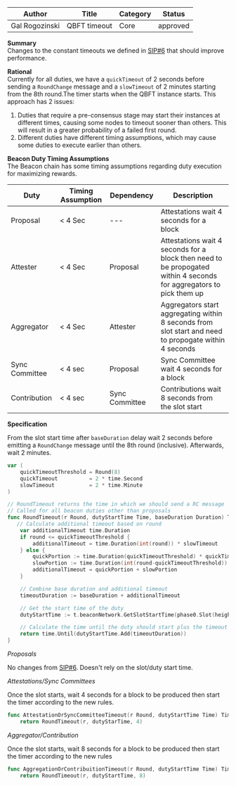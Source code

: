 | Author         | Title                 | Category | Status   |
| -------------- | --------------------- | -------- | -------- |
| Gal Rogozinski |  QBFT timeout | Core     | approved |


**Summary**  
Changes to the constant timeouts we defined in [SIP#6](https://github.com/bloxapp/SIPs/blob/main/sips/constant_qbft_timeout.md) that should improve performance. 

**Rational**  
Currently for all duties, we have a `quickTimeout` of 2 seconds before sending a `RoundChange` message and a `slowTimeout` of 2 minutes starting from the 8th round.The timer starts when the QBFT instance starts. This approach has 2 issues:

1. Duties that require a pre-consensus stage may start their instances at different times, causing some nodes to timeout sooner than others. This will result in a greater probability of a failed first round.
2. Different duties have different timing assumptions, which may cause some duties to execute earlier than others.



**Beacon Duty Timing Assumptions**  
The Beacon chain has some timing assumptions regarding duty execution for maximizing rewards.

| Duty           | Timing Assumption | Dependency     | Description                                                                                                         |
| -------------- | ----------------- | -------------- | ------------------------------------------------------------------------------------------------------------------- |
| Proposal       | < 4 Sec           | ---            | Attestations wait 4 seconds for a block                                                                             |
| Attester       | < 4 Sec           | Proposal       | Attestations wait 4 seconds for a block then need to be propogated within 4 seconds for aggregators to pick them up |
| Aggregator     | < 4 Sec           | Attester       | Aggregators start aggregating within 8 seconds from slot start and need to propogate within 4 seconds               |
| Sync Committee | < 4 sec           | Proposal       | Sync Committee wait 4 seconds for a block                                                                           |
| Contribution   | < 4 sec           | Sync Committee | Contributions wait 8 seconds from the slot start                                                                    |

        

**Specification**

From the slot start time after `baseDuration` delay wait 2 seconds before emitting a `RoundChange` message until the 8th round (inclusive). Afterwards, wait 2 minutes.

```go
var (
    quickTimeoutThreshold = Round(8)
    quickTimeout          = 2 * time.Second
    slowTimeout           = 2 * time.Minute
)

// RoundTimeout returns the time in which we should send a RC message
// Called for all beacon duties other than proposals
func RoundTimeout(r Round, dutyStartTime Time, baseDuration Duration) Time {
   // Calculate additional timeout based on round
	var additionalTimeout time.Duration
	if round <= quickTimeoutThreshold {
		additionalTimeout = time.Duration(int(round)) * slowTimeout
	} else {
		quickPortion := time.Duration(quickTimeoutThreshold) * quickTimeout
		slowPortion := time.Duration(int(round-quickTimeoutThreshold)) * slowTimeout
		additionalTimeout = quickPortion + slowPortion
	}

	// Combine base duration and additional timeout
	timeoutDuration := baseDuration + additionalTimeout

	// Get the start time of the duty
	dutyStartTime := t.beaconNetwork.GetSlotStartTime(phase0.Slot(height))

	// Calculate the time until the duty should start plus the timeout duration
	return time.Until(dutyStartTime.Add(timeoutDuration))
}
```

*Proposals*

No changes from [SIP#6](https://github.com/bloxapp/SIPs/blob/main/sips/constant_qbft_timeout.md). Doesn't rely on the slot/duty start time.

*Attestations/Sync Committees*

Once the slot starts, wait 4 seconds for a block to be produced then start the timer according to the new rules.

```go
func AttestationOrSyncCommitteeTimeout(r Round, dutyStartTime Time) Time
    return RoundTimeout(r, dutyStarTime, 4)
```

*Aggregator/Contribution*

Once the slot starts, wait 8 seconds for a block to be produced then start the timer according to the new rules

```go
func AggregationOrContribuitionTimeout(r Round, dutyStartTime Time) Time
    return RoundTimeout(r, dutyStartTime, 8)
```